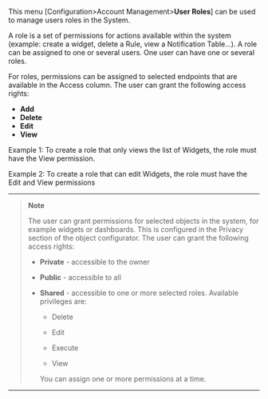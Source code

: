 This menu [Configuration>Account Management>**User Roles**] can be used to manage users roles in the System.

A role is a set of permissions for actions available within the system  (example: create a widget, delete a Rule, view a Notification Table...). A role can be assigned to one or several users. One user can have one or several roles. 

For roles, permissions can be assigned to selected endpoints that are available in the Access column. The user can grant the following access rights:

- **Add**
- **Delete**
- **Edit**
- **View**

Example 1: To create a role that only views the list of Widgets, the role must have the View permission.

Example 2: To create a role that can edit Widgets, the role must have the Edit and View permissions



---

> **Note**
>
> The user can grant permissions for selected objects in the system, for example widgets or dashboards. This is configured in the Privacy section of the object configurator. The user can grant the following access rights:
>
> - **Private** - accessible to the owner
>
> - **Public** - accessible to all
>- **Shared** - accessible to one or more selected roles. Available privileges are:
>   - Delete
> 
>   - Edit
>   - Execute
> 
>   - View
> 
>    You can assign one or more permissions at a time.

---

